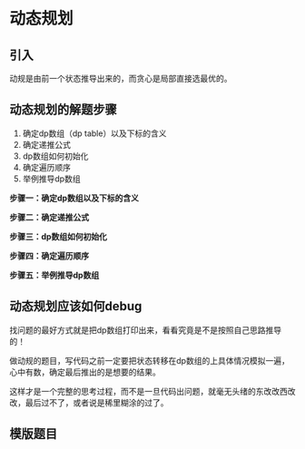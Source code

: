 # 动态规划

## 引入

动规是由前一个状态推导出来的，而贪心是局部直接选最优的。



## 动态规划的解题步骤

1. 确定dp数组（dp table）以及下标的含义
2. 确定递推公式
3. dp数组如何初始化
4. 确定遍历顺序
5. 举例推导dp数组



**步骤一：确定dp数组以及下标的含义**

**步骤二：确定递推公式**

**步骤三：dp数组如何初始化**

**步骤四：确定遍历顺序**

**步骤五：举例推导dp数组**



## 动态规划应该如何debug

找问题的最好方式就是把dp数组打印出来，看看究竟是不是按照自己思路推导的！

做动规的题目，写代码之前一定要把状态转移在dp数组的上具体情况模拟一遍，心中有数，确定最后推出的是想要的结果。

这样才是一个完整的思考过程，而不是一旦代码出问题，就毫无头绪的东改改西改改，最后过不了，或者说是稀里糊涂的过了。



## 模版题目



